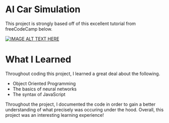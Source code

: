 # AI Car Simulation
This project is strongly based off of this excellent tutorial from freeCodeCamp below.

[![IMAGE ALT TEXT HERE](https://img.youtube.com/vi/WKfGvDjA4jfWzltF/0.jpg)](https://youtu.be/Rs_rAxEsAvI?si=WKfGvDjA4jfWzltF)

# What I Learned
Throughout coding this project, I learned a great deal about the following.
* Object Oriented Programming
* The basics of neural networks
* The syntax of JavaScript

Throughout the project, I documented the code in order to gain a better understanding of what precisely was occuring under the hood. Overall, this project was an interesting learning experience!
